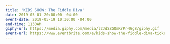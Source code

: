 ```yaml
---
title: 'KIDS SHOW: The Fiddle Diva'
date: 2019-05-01 20:00:00 -04:00
event-date: 2019-05-19 10:30:00 -04:00
end-time: 1130AM
giphy-url: https://media.giphy.com/media/l2JdSZGQmRrPr4Gg8/giphy.gif
event-url: https://www.eventbrite.com/e/kids-show-the-fiddle-diva-tickets-61203382966
---
```


